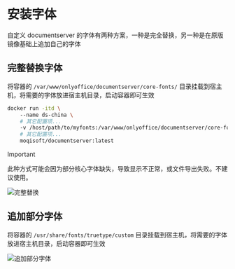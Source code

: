 # 安装字体

自定义 documentserver 的字体有两种方案，一种是完全替换，另一种是在原版镜像基础上追加自己的字体

## 完整替换字体

将容器的 `/var/www/onlyoffice/documentserver/core-fonts/` 目录挂载到宿主机，将需要的字体放进宿主机目录，启动容器即可生效

```bash
docker run -itd \    
    --name ds-china \  
    # 其它配置项...  
    -v /host/path/to/myfonts:/var/www/onlyoffice/documentserver/core-fonts  \       
    # 其它配置项...
    moqisoft/documentserver:latest
```

> [!IMPORTANT]
> 此种方式可能会因为部分核心字体缺失，导致显示不正常，或文件导出失败。不建议使用。

![完整替换](/images/font1.png)




## 追加部分字体

将容器的 `/usr/share/fonts/truetype/custom` 目录挂载到宿主机，将需要的字体放进宿主机目录，启动容器即可生效

![追加部分字体](/images/font2.png)
